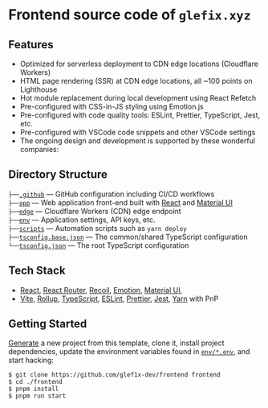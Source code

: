 # Frontend source code of `glefix.xyz`

## Features

- Optimized for serverless deployment to CDN edge locations (Cloudflare Workers)
- HTML page rendering (SSR) at CDN edge locations, all ~100 points on Lighthouse
- Hot module replacement during local development using React Refetch
- Pre-configured with CSS-in-JS styling using Emotion.js
- Pre-configured with code quality tools: ESLint, Prettier, TypeScript, Jest, etc.
- Pre-configured with VSCode code snippets and other VSCode settings
- The ongoing design and development is supported by these wonderful companies:

## Directory Structure

`├──`[`.github`](.github) — GitHub configuration including CI/CD workflows<br>
`├──`[`app`](app) — Web application front-end built with [React](https://reactjs.org/) and [Material UI](https://mui.com/core/)<br>
`├──`[`edge`](edge) — Cloudflare Workers (CDN) edge endpoint<br>
`├──`[`env`](env) — Application settings, API keys, etc.<br>
`├──`[`scripts`](scripts) — Automation scripts such as `yarn deploy`<br>
`├──`[`tsconfig.base.json`](tsconfig.base.json) — The common/shared TypeScript configuration<br>
`└──`[`tsconfig.json`](tsconfig.json) — The root TypeScript configuration<br>

## Tech Stack

- [React](https://reactjs.org/), [React Router](https://reactrouter.com/), [Recoil](https://recoiljs.org/),
  [Emotion](https://emotion.sh/), [Material UI](https://next.material-ui.com/),
- [Vite](https://vitejs.dev/), [Rollup](https://rollupjs.org/),
  [TypeScript](https://www.typescriptlang.org/), [ESLint](https://eslint.org/),
  [Prettier](https://prettier.io/), [Jest](https://jestjs.io/),
  [Yarn](https://yarnpkg.com/) with PnP

## Getting Started

[Generate](https://github.com/kriasoft/react-starter-kit/generate) a new project
from this template, clone it, install project dependencies, update the
environment variables found in [`env/*.env`](env/), and start hacking:

```
$ git clone https://github.com/glef1x-dev/frontend frontend
$ cd ./frontend
$ pnpm install
$ pnpm run start
```
